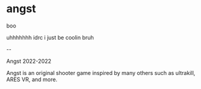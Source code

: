 # angst

boo

uhhhhhhh idrc i just be coolin bruh 

--

Angst 2022-2022

Angst is an original shooter game inspired by many others such as ultrakill, ARES VR, and more.
